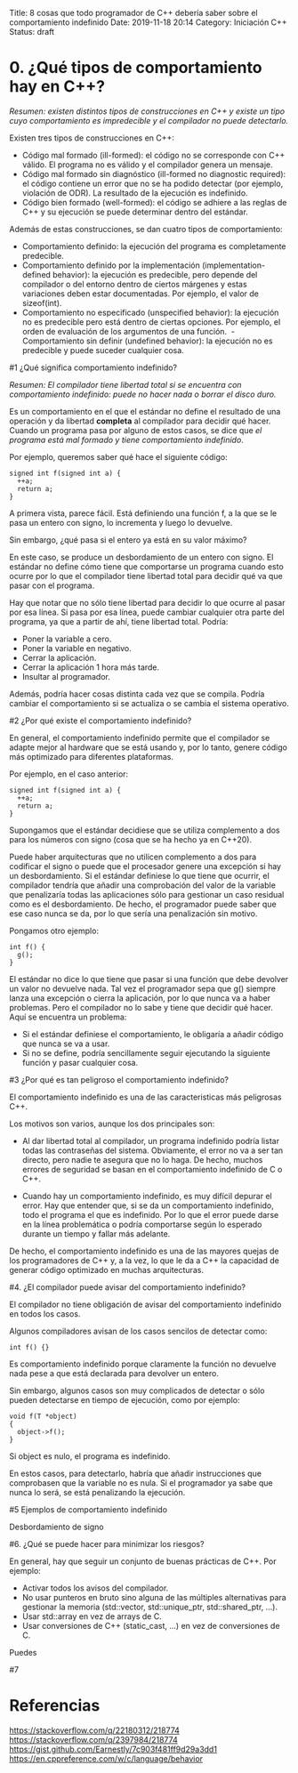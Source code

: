 Title: 8 cosas que todo programador de C++ debería saber sobre el comportamiento indefinido
Date: 2019-11-18 20:14
Category: Iniciación C++
Status: draft

# 0. ¿Qué  tipos de comportamiento hay en C++?

*Resumen: existen distintos tipos de construcciones en C++ y existe un tipo cuyo comportamiento es impredecible y el compilador no puede detectarlo.*

Existen tres tipos de construcciones en C++:

 - Código mal formado (ill-formed): el código no se corresponde con C++ válido. El programa no es válido y el compilador genera un mensaje.
 - Código mal formado sin diagnóstico (ill-formed no diagnostic required): el código contiene un error que no se ha podido detectar (por ejemplo, violación de ODR). La resultado de la ejecución es indefinido.
 - Código bien formado (well-formed): el código se adhiere a las reglas de C++ y su ejecución se puede determinar dentro del estándar.

Además de estas construcciones, se dan cuatro tipos de comportamiento:

 - Comportamiento definido: la ejecución del programa es completamente predecible.
 - Comportamiento definido por la implementación (implementation-defined behavior): la ejecución es predecible, pero depende del compilador o del entorno dentro de ciertos márgenes y estas variaciones deben estar documentadas.  Por ejemplo, el valor de sizeof(int).
 - Comportamiento no especificado (unspecified behavior): la ejecución no es predecible pero está dentro de ciertas opciones. Por ejemplo, el orden de evaluación de los argumentos de una función.
 - Comportamiento sin definir (undefined behavior): la ejecución no es predecible y puede suceder cualquier cosa.


#1 ¿Qué significa comportamiento indefinido?


*Resumen: El compilador tiene libertad total si se encuentra con comportamiento indefinido: puede no hacer nada o borrar el disco duro.*

Es un comportamiento en el que el estándar no define el resultado de una operación y da libertad **completa** al compilador para decidir qué hacer.
Cuando un programa pasa por alguno de estos casos, se dice que *el programa está mal formado y tiene comportamiento indefinido*.

Por ejemplo, queremos saber qué hace el siguiente código:

```
signed int f(signed int a) {
  ++a;
  return a;
}
```

A primera vista, parece fácil. 
Está definiendo una función f, a la que se le pasa un entero con signo, lo incrementa y luego lo devuelve.

Sin embargo, ¿qué pasa si el entero ya está en su valor máximo?

En este caso, se produce un desbordamiento de un entero con signo.
El estándar no define cómo tiene que comportarse un programa cuando esto ocurre por lo que el compilador tiene libertad total para decidir qué va que pasar con el programa.

Hay que notar que no sólo tiene libertad para decidir lo que ocurre al pasar por esa línea.
Si pasa por esa línea, puede cambiar cualquier otra parte del programa, ya que a partir de ahí, tiene libertad total.
Podría:

 - Poner la variable a cero.
 - Poner la variable en negativo.
 - Cerrar la aplicación.
 - Cerrar la aplicación 1 hora más tarde.
 - Insultar al programador.

Además, podría hacer cosas distinta cada vez que se compila.
Podría cambiar el comportamiento si se actualiza o se cambia el sistema operativo.


#2 ¿Por qué existe el comportamiento indefinido?

En general, el comportamiento indefinido permite que el compilador se adapte mejor al hardware que se está usando y, 
por lo tanto, genere código más optimizado para diferentes plataformas.

Por ejemplo, en el caso anterior:

```
signed int f(signed int a) {
  ++a;
  return a;
}
```

Supongamos que el estándar decidiese que se utiliza complemento a dos para los números con signo (cosa que se ha hecho ya en C++20).

Puede haber arquitecturas que no utilicen complemento a dos para codificar el signo
o puede que el procesador genere una excepción si hay un desbordamiento.
Si el estándar definiese lo que tiene que ocurrir, el compilador tendría que añadir
una comprobación del valor de la variable que penalizaría todas las aplicaciones
sólo para gestionar un caso residual como es el desbordamiento.
De hecho, el programador puede saber que ese caso nunca se da, por lo que sería una penalización sin motivo.

Pongamos otro ejemplo:

```
int f() {
  g();
}
```

El estándar no dice lo que tiene que pasar si una función que debe devolver un valor no devuelve nada.
Tal vez el programador sepa que g() siempre lanza una excepción o cierra la aplicación, por lo que nunca va a haber problemas.
Pero el compilador no lo sabe y tiene que decidir qué hacer. Aquí se encuentra un problema:
 - Si el estándar definiese el comportamiento, le obligaría a añadir código que nunca se va a usar.
 - Si no se define, podría sencillamente seguir ejecutando la siguiente función y pasar cualquier cosa.


#3 ¿Por qué es tan peligroso el comportamiento indefinido?

El comportamiento indefinido es una de las caracteristicas más peligrosas C++.

Los motivos son varios, aunque los dos principales son:

 - Al dar libertad total al compilador, un programa indefinido podría listar todas las contraseñas del sistema.
   Obviamente, el error no va a ser tan directo, pero nadie te asegura que no lo haga.
   De hecho, muchos errores de seguridad se basan en el comportamiento indefinido de C o C++.
   
 - Cuando hay un comportamiento indefinido, es muy difícil depurar el error.
   Hay que entender que, si se da un comportamiento indefinido, todo el programa el que es indefinido.
   Por lo que el error puede darse en la línea problemática o podría comportarse según lo esperado durante un tiempo y fallar más adelante.

De hecho, el comportamiento indefinido es una de las mayores quejas de los programadores de C++ y, a la vez, 
lo que le da a C++ la capacidad de generar código optimizado en muchas arquitecturas.


#4. ¿El compilador puede avisar del comportamiento indefinido?

El compilador no tiene obligación de avisar del comportamiento indefinido en todos los casos.

Algunos compiladores avisan de los casos sencilos de detectar como:

```
int f() {}
```

Es comportamiento indefinido porque claramente la función no devuelve nada pese a que está declarada para devolver un entero.

Sin embargo, algunos casos son muy complicados de detectar o sólo pueden detectarse en tiempo de ejecución, como por ejemplo:

```
void f(T *object)
{
  object->f();
}
```

Si object es nulo, el programa es indefinido.

En estos casos, para detectarlo, habría que añadir instrucciones que comprobasen que la variable no es nula. Si el programador ya sabe que nunca lo será, se está penalizando la ejecución.


#5 Ejemplos de comportamiento indefinido

Desbordamiento de signo




#6. ¿Qué se puede hacer para minimizar los riesgos?

En general, hay que seguir un conjunto de buenas prácticas de C++. 
Por ejemplo:

 - Activar todos los avisos del compilador.
 - No usar punteros en bruto sino alguna de las múltiples alternativas para gestionar la memoria (std::vector, std::unique_ptr, std::shared_ptr, ...).
 - Usar std::array en vez de arrays de C. 
 - Usar conversiones de C++ (static_cast, ...) en vez de conversiones de C.
 
 Puedes 
 
#7


# Referencias

https://stackoverflow.com/q/22180312/218774
https://stackoverflow.com/q/2397984/218774
https://gist.github.com/Earnestly/7c903f481ff9d29a3dd1
https://en.cppreference.com/w/c/language/behavior

